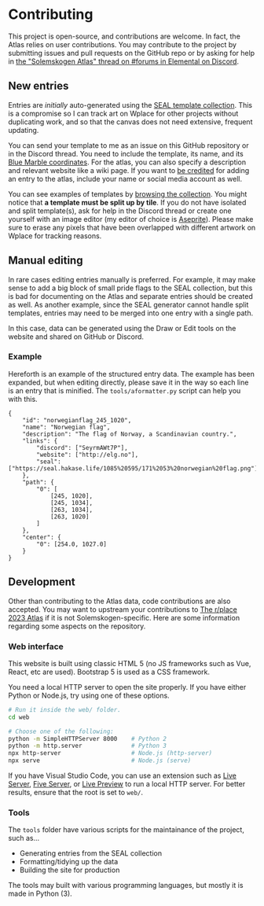 # Contributing

This project is open-source, and contributions are welcome. In fact, the Atlas relies on user contributions. You may contribute to the project by submitting issues and pull requests on the GitHub repo or by asking for help in [the "Solemskogen Atlas" thread on #forums in Elemental on Discord](https://discord.gg/SeyrmAWt7P).

## New entries

Entries are *initially* auto-generated using the [SEAL template collection](https://seal.hakase.life). This is a compromise so I can track art on Wplace for other projects without duplicating work, and so that the canvas does not need extensive, frequent updating.

You can send your template to me as an issue on this GitHub repository or in the Discord thread. You need to include the template, its name, and its [Blue Marble coordinates](github.com/SwingTheVine/Wplace-BlueMarble). For the atlas, you can also specify a description and relevant website like a wiki page. If you want to [be credited](https://skogen.hakase.life/about.html#entry-contributors) for adding an entry to the atlas, include your name or social media account as well.

You can see examples of templates by [browsing the collection](https://seal.hakase.life). You might notice that **a template must be split up by tile**. If you do not have isolated and split template(s), ask for help in the Discord thread or create one yourself with an image editor (my editor of choice is [Aseprite](https://www.aseprite.org/)). Please make sure to erase any pixels that have been overlapped with different artwork on Wplace for tracking reasons.

## Manual editing
In rare cases editing entries manually is preferred. For example, it may make sense to add a big block of small pride flags to the SEAL collection, but this is bad for documenting on the Atlas and separate entries should be created as well. As another example, since the SEAL generator cannot handle split templates, entries may need to be merged into one entry with a single path.

In this case, data can be generated using the Draw or Edit tools on the website and shared on GitHub or Discord.

### Example

Hereforth is an example of the structured entry data. The example has been expanded, but when editing directly, please save it in the way so each line is an entry that is minified. The `tools/aformatter.py` script can help you with this.

```json5
{
	"id": "norwegianflag_245_1020",
	"name": "Norwegian flag",
	"description": "The flag of Norway, a Scandinavian country.",
	"links": {
		"discord": ["SeyrmAWt7P"],
		"website": ["http://elg.no"],
		"seal": ["https://seal.hakase.life/1085%20595/171%2053%20norwegian%20flag.png"]
	},
	"path": {
		"0": [
			[245, 1020], 
			[245, 1034], 
			[263, 1034], 
			[263, 1020]
		]
	}, 
	"center": {
		"0": [254.0, 1027.0]
	}
}
```

## Development

Other than contributing to the Atlas data, code contributions are also accepted. You may want to upstream your contributions to [The r/place 2023 Atlas](https://github.com/placeAtlas/atlas-2023) if it is not Solemskogen-specific. Here are some information regarding some aspects on the repository.

### Web interface

This website is built using classic HTML 5 (no JS frameworks such as Vue, React, etc are used). Bootstrap 5 is used as a CSS framework.

You need a local HTTP server to open the site properly. If you have either Python or Node.js, try using one of these options.

```sh
# Run it inside the web/ folder.
cd web 

# Choose one of the following:
python -m SimpleHTTPServer 8000    # Python 2
python -m http.server              # Python 3
npx http-server                    # Node.js (http-server)
npx serve                          # Node.js (serve)
```

If you have Visual Studio Code, you can use an extension such as [Live Server](https://marketplace.visualstudio.com/items?itemName=ritwickdey.LiveServer), [Five Server](https://marketplace.visualstudio.com/items?itemName=yandeu.five-server), or [Live Preview](https://marketplace.visualstudio.com/items?itemName=ms-vscode.live-server) to run a local HTTP server. For better results, ensure that the root is set to `web/`.

### Tools

The `tools` folder have various scripts for the maintainance of the project, such as...

- Generating entries from the SEAL collection
- Formatting/tidying up the data 
- Building the site for production

The tools may built with various programming languages, but mostly it is made in Python (3).